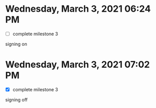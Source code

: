 # Wednesday, March  3, 2021 06:24 PM
- [ ] complete milestone 3

signing on

# Wednesday, March  3, 2021 07:02 PM
- [x] complete milestone 3

signing off